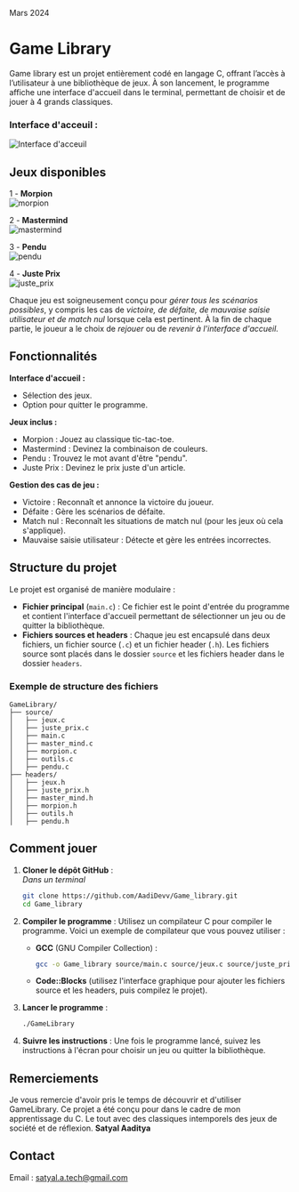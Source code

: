 Mars 2024  
# Game Library
  
Game library est un projet entièrement codé en langage C, offrant l’accès à l’utilisateur à une bibliothèque de jeux. À son lancement, le programme affiche une interface d'accueil dans le terminal, permettant de choisir et de jouer à 4 grands classiques.  
  
### Interface d'acceuil :
![Interface d'acceuil](images/Acceuil.png)

## Jeux disponibles
1 - **Morpion**  
![morpion](images/Morpion.png)  
  
2 - **Mastermind**  
![mastermind](images/MasterMind_erreur+rejouer.png)  
  
3 - **Pendu**   
![pendu](images/Pendu.png)    
  
4 - **Juste Prix**  
![juste_prix](images/Juste_prix.png)  
  
Chaque jeu est soigneusement conçu pour *gérer tous les scénarios possibles*, y compris les cas de *victoire, de défaite, de mauvaise saisie utilisateur et de match nul* lorsque cela est pertinent. À la fin de chaque partie, le joueur a le choix de *rejouer* ou de *revenir à l'interface d'accueil.*  


## Fonctionnalités

**Interface d'accueil :**
   - Sélection des jeux.
   - Option pour quitter le programme.

**Jeux inclus :**
   - Morpion : Jouez au classique tic-tac-toe.
   - Mastermind : Devinez la combinaison de couleurs.
   - Pendu : Trouvez le mot avant d'être "pendu".
   - Juste Prix : Devinez le prix juste d'un article.

**Gestion des cas de jeu :**
   - Victoire : Reconnaît et annonce la victoire du joueur.
   - Défaite : Gère les scénarios de défaite.
   - Match nul : Reconnaît les situations de match nul (pour les jeux où cela s'applique).
   - Mauvaise saisie utilisateur : Détecte et gère les entrées incorrectes.

     

## Structure du projet
Le projet est organisé de manière modulaire :
- **Fichier principal** (`main.c`) : Ce fichier est le point d'entrée du programme et contient l'interface d'accueil permettant de sélectionner un jeu ou de quitter la bibliothèque.
- **Fichiers sources et headers** : Chaque jeu est encapsulé dans deux fichiers, un fichier source (`.c`) et un fichier header (`.h`). Les fichiers source sont placés dans le dossier `source` et les fichiers header dans le dossier `headers`.

### Exemple de structure des fichiers
```
GameLibrary/
├── source/
│   ├── jeux.c
│   ├── juste_prix.c
│   ├── main.c
│   ├── master_mind.c
│   ├── morpion.c
│   ├── outils.c
│   ├── pendu.c
├── headers/
│   ├── jeux.h
│   ├── juste_prix.h
│   ├── master_mind.h
│   ├── morpion.h
│   ├── outils.h
│   ├── pendu.h
```


## Comment jouer
1. **Cloner le dépôt GitHub** :  
   *Dans un terminal*
   ```bash
   git clone https://github.com/AadiDevv/Game_library.git
   cd Game_library
   ```

3. **Compiler le programme** :
   Utilisez un compilateur C pour compiler le programme. Voici un exemple de compilateur que vous pouvez utiliser :
   - **GCC** (GNU Compiler Collection) :
     ```bash
     gcc -o Game_library source/main.c source/jeux.c source/juste_prix.c source/master_mind.c source/morpion.c source/outils.c source/pendu.c -Iheaders
     ```

   - **Code::Blocks** (utilisez l'interface graphique pour ajouter les fichiers source et les headers, puis compilez le projet).

4. **Lancer le programme** :
   ```bash
   ./GameLibrary
   ```

5. **Suivre les instructions** :
   Une fois le programme lancé, suivez les instructions à l'écran pour choisir un jeu ou quitter la bibliothèque.

## Remerciements
Je vous remercie d'avoir pris le temps de découvrir et d'utiliser GameLibrary. Ce projet a été conçu pour dans le cadre de mon apprentissage du C. Le tout avec des classiques intemporels des jeux de société et de réflexion. 
**Satyal Aaditya**
## Contact

Email : satyal.a.tech@gmail.com

